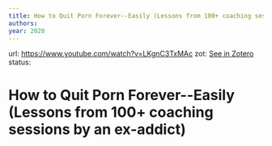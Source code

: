 ```yaml
---
title: How to Quit Porn Forever--Easily (Lessons from 100+ coaching sessions by an ex-addict)
authors: 
year: 2020
---
```

url:  https://www.youtube.com/watch?v=LKgnC3TxMAc
zot: [See in Zotero](zotero://select/items/@quitpmoeasilyHowQuitPorn2021)
status:
# How to Quit Porn Forever--Easily (Lessons from 100+ coaching sessions by an ex-addict)




